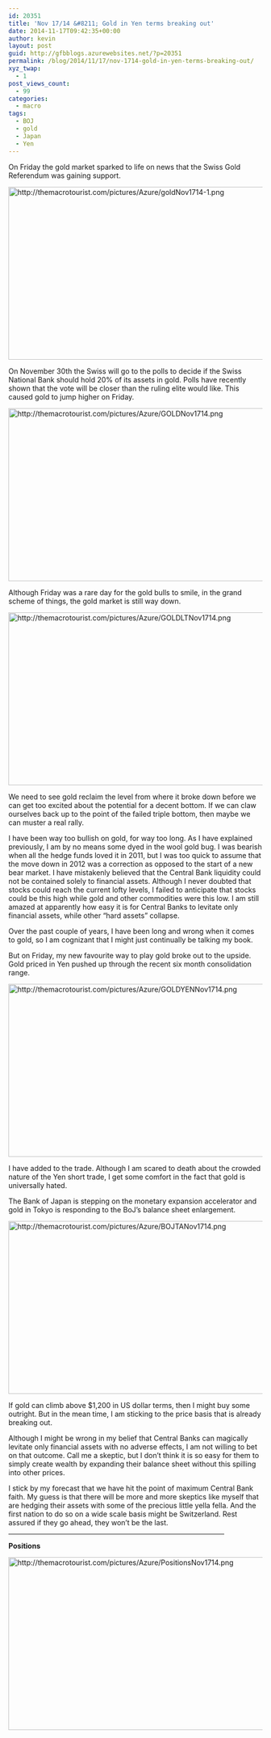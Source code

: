 ```yaml
---
id: 20351
title: 'Nov 17/14 &#8211; Gold in Yen terms breaking out'
date: 2014-11-17T09:42:35+00:00
author: kevin
layout: post
guid: http://gfbblogs.azurewebsites.net/?p=20351
permalink: /blog/2014/11/17/nov-1714-gold-in-yen-terms-breaking-out/
xyz_twap:
  - 1
post_views_count:
  - 99
categories:
  - macro
tags:
  - BOJ
  - gold
  - Japan
  - Yen
---
```

On Friday the gold market sparked to life on news that the Swiss Gold Referendum was gaining support. 


  <img src="http://themacrotourist.com/pictures/Azure/goldNov1714-1.png" style="margin:30px atuo;display:block;" alt="http://themacrotourist.com/pictures/Azure/goldNov1714-1.png" width="600" height="342">

On November 30th the Swiss will go to the polls to decide if the Swiss National Bank should hold 20% of its assets in gold. Polls have recently shown that the vote will be closer than the ruling elite would like. This caused gold to jump higher on Friday.


  <img src="http://themacrotourist.com/pictures/Azure/GOLDNov1714.png" style="margin:30px atuo;display:block;" alt="http://themacrotourist.com/pictures/Azure/GOLDNov1714.png" width="600" height="342">

Although Friday was a rare day for the gold bulls to smile, in the grand scheme of things, the gold market is still way down.


  <img src="http://themacrotourist.com/pictures/Azure/GOLDLTNov1714.png" style="margin:30px atuo;display:block;" alt="http://themacrotourist.com/pictures/Azure/GOLDLTNov1714.png" width="600" height="342">

We need to see gold reclaim the level from where it broke down before we can get too excited about the potential for a decent bottom. If we can claw ourselves back up to the point of the failed triple bottom, then maybe we can muster a real rally.

I have been way too bullish on gold, for way too long. As I have explained previously, I am by no means some dyed in the wool gold bug. I was bearish when all the hedge funds loved it in 2011, but I was too quick to assume that the move down in 2012 was a correction as opposed to the start of a new bear market. I have mistakenly believed that the Central Bank liquidity could not be contained solely to financial assets. Although I never doubted that stocks could reach the current lofty levels, I failed to anticipate that stocks could be this high while gold and other commodities were this low. I am still amazed at apparently how easy it is for Central Banks to levitate only financial assets, while other &#8220;hard assets&#8221; collapse. 

Over the past couple of years, I have been long and wrong when it comes to gold, so I am cognizant that I might just continually be talking my book. 

But on Friday, my new favourite way to play gold broke out to the upside. Gold priced in Yen pushed up through the recent six month consolidation range.


  <img src="http://themacrotourist.com/pictures/Azure/GOLDYENNov1714.png" style="margin:30px atuo;display:block;" alt="http://themacrotourist.com/pictures/Azure/GOLDYENNov1714.png" width="600" height="342">

I have added to the trade. Although I am scared to death about the crowded nature of the Yen short trade, I get some comfort in the fact that gold is universally hated.

The Bank of Japan is stepping on the monetary expansion accelerator and gold in Tokyo is responding to the BoJ&#8217;s balance sheet enlargement.


  <img src="http://themacrotourist.com/pictures/Azure/BOJTANov1714.png" style="margin:30px atuo;display:block;" alt="http://themacrotourist.com/pictures/Azure/BOJTANov1714.png" width="600" height="342">

If gold can climb above $1,200 in US dollar terms, then I might buy some outright. But in the mean time, I am sticking to the price basis that is already breaking out. 

Although I might be wrong in my belief that Central Banks can magically levitate only financial assets with no adverse effects, I am not willing to bet on that outcome. Call me a skeptic, but I don&#8217;t think it is so easy for them to simply create wealth by expanding their balance sheet without this spilling into other prices. 

I stick by my forecast that we have hit the point of maximum Central Bank faith. My guess is that there will be more and more skeptics like myself that are hedging their assets with some of the precious little yella fella. And the first nation to do so on a wide scale basis might be Switzerland. Rest assured if they go ahead, they won&#8217;t be the last.

<hr size="3" width="85%" />

**Positions**


  <img src="http://themacrotourist.com/pictures/Azure/PositionsNov1714.png" style="margin:30px atuo;display:block;" alt="http://themacrotourist.com/pictures/Azure/PositionsNov1714.png" width="600" height="342"></p>